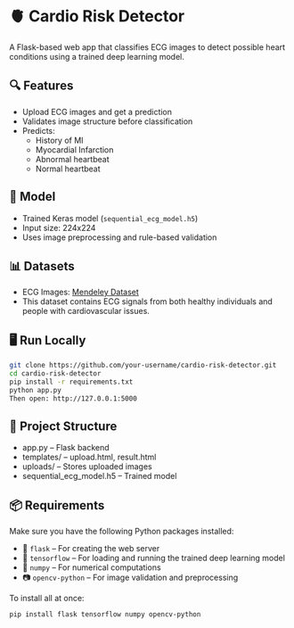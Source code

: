 # 🫀 Cardio Risk Detector

A Flask-based web app that classifies ECG images to detect possible heart conditions using a trained deep learning model.

## 🔍 Features

- Upload ECG images and get a prediction
- Validates image structure before classification
- Predicts:
  - History of MI
  - Myocardial Infarction
  - Abnormal heartbeat
  - Normal heartbeat

## 🧠 Model

- Trained Keras model (`sequential_ecg_model.h5`)
- Input size: 224x224
- Uses image preprocessing and rule-based validation

## 📊 Datasets

- ECG Images: [Mendeley Dataset](https://data.mendeley.com/datasets/gwbz3fsgp8/2)  
- This dataset contains ECG signals from both healthy individuals and people with cardiovascular issues.

## 🖥️ Run Locally

```bash
git clone https://github.com/your-username/cardio-risk-detector.git
cd cardio-risk-detector
pip install -r requirements.txt
python app.py
Then open: http://127.0.0.1:5000
```
## 📂 Project Structure

- app.py – Flask backend
- templates/ – upload.html, result.html
- uploads/ – Stores uploaded images
- sequential_ecg_model.h5 – Trained model

## 📦 Requirements

Make sure you have the following Python packages installed:

- 🧪 `flask` – For creating the web server
- 🧠 `tensorflow` – For loading and running the trained deep learning model
- 🔢 `numpy` – For numerical computations
- 📷 `opencv-python` – For image validation and preprocessing

To install all at once:
```bash
pip install flask tensorflow numpy opencv-python
